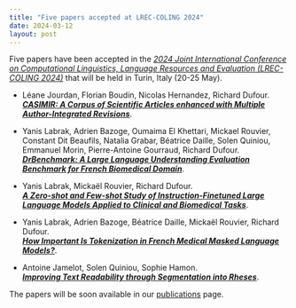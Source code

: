 ```yaml
---
title: "Five papers accepted at LREC-COLING 2024"
date: 2024-03-12
layout: post
---
```


Five papers have been accepted in the *[2024 Joint International Conference on Computational Linguistics, Language Resources and Evaluation (LREC-COLING 2024)](https://lrec-coling-2024.org/)* that will be held in Turin, Italy (20-25 May).

- Léane Jourdan, Florian Boudin, Nicolas Hernandez, Richard Dufour.<br />
*[**CASIMIR: A Corpus of Scientific Articles enhanced with Multiple Author-Integrated Revisions**](https://hal.science/hal-04484951)*.

- Yanis Labrak, Adrien Bazoge, Oumaima El Khettari, Mickael Rouvier, Constant Dit Beaufils, Natalia Grabar, Béatrice Daille, Solen Quiniou, Emmanuel Morin, Pierre-Antoine Gourraud, Richard Dufour.<br />
*[**DrBenchmark: A Large Language Understanding Evaluation Benchmark for French Biomedical Domain**](https://hal.science/hal-04470938)*.

- Yanis Labrak, Mickaël Rouvier, Richard Dufour.<br />
*[**A Zero-shot and Few-shot Study of Instruction-Finetuned Large Language Models Applied to Clinical and Biomedical Tasks**](https://hal.science/hal-04470883)*.

- Yanis Labrak, Adrien Bazoge, Béatrice Daille, Mickaël Rouvier, Richard Dufour.<br />
*[**How Important Is Tokenization in French Medical Masked Language Models?**](https://hal.science/hal-04472399)*.

- Antoine Jamelot, Solen Quiniou, Sophie Hamon.<br />
*[**Improving Text Readability through Segmentation into Rheses**]()*.

The papers will be soon available in our [publications](/publications.html) page.
